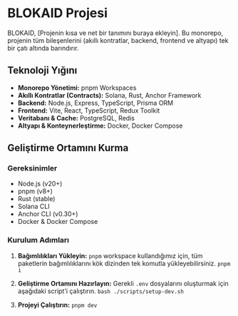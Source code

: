 # BLOKAID Projesi

BLOKAID, [Projenin kısa ve net bir tanımını buraya ekleyin]. Bu monorepo, projenin tüm bileşenlerini (akıllı kontratlar, backend, frontend ve altyapı) tek bir çatı altında barındırır.

## Teknoloji Yığını

- **Monorepo Yönetimi:** pnpm Workspaces
- **Akıllı Kontratlar (Contracts):** Solana, Rust, Anchor Framework
- **Backend:** Node.js, Express, TypeScript, Prisma ORM
- **Frontend:** Vite, React, TypeScript, Redux Toolkit
- **Veritabanı & Cache:** PostgreSQL, Redis
- **Altyapı & Konteynerleştirme:** Docker, Docker Compose

## Geliştirme Ortamını Kurma

### Gereksinimler
- Node.js (v20+)
- pnpm (v8+)
- Rust (stable)
- Solana CLI
- Anchor CLI (v0.30+)
- Docker & Docker Compose

### Kurulum Adımları

1.  **Bağımlılıkları Yükleyin:**
    `pnpm` workspace kullandığımız için, tüm paketlerin bağımlılıklarını kök dizinden tek komutla yükleyebilirsiniz.
    `pnpm i`

2.  **Geliştirme Ortamını Hazırlayın:**
    Gerekli `.env` dosyalarını oluşturmak için aşağıdaki script'i çalıştırın.
    `bash ./scripts/setup-dev.sh`

3.  **Projeyi Çalıştırın:**
    `pnpm dev`
